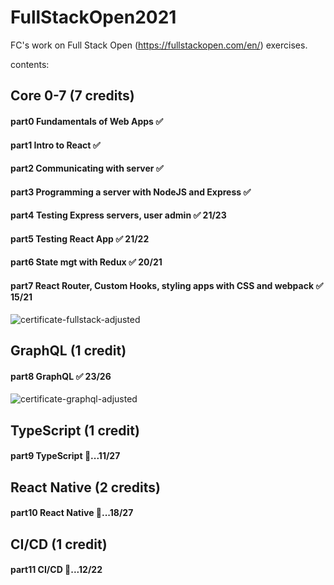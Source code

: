 # FullStackOpen2021
FC's work on Full Stack Open (https://fullstackopen.com/en/) exercises.

contents:

## Core 0-7 (7 credits)
#### part0 Fundamentals of Web Apps  ✅
#### part1 Intro to React  ✅
#### part2 Communicating with server  ✅
#### part3 Programming a server with NodeJS and Express  ✅
#### part4 Testing Express servers, user admin  ✅ 21/23 
#### part5 Testing React App  ✅ 21/22 
#### part6 State mgt with Redux  ✅ 20/21
#### part7 React Router, Custom Hooks, styling apps with CSS and webpack  ✅ 15/21 
![certificate-fullstack-adjusted](https://user-images.githubusercontent.com/87288821/130008956-99f63f05-1ada-435c-bfa7-501b469829fe.png)



## GraphQL (1 credit)
#### part8 GraphQL  ✅ 23/26

![certificate-graphql-adjusted](https://user-images.githubusercontent.com/87288821/130008898-1103eadd-249e-4866-b253-2c70cc283781.png)

## TypeScript (1 credit)
#### part9 TypeScript  🚀...11/27

## React Native (2 credits)
#### part10 React Native 🚀...18/27 

## CI/CD (1 credit)
#### part11 CI/CD 🚀...12/22 




